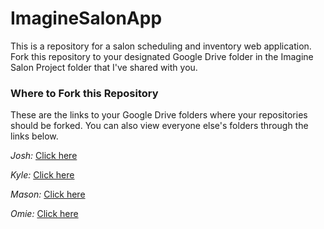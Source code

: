 # ImagineSalonApp
This is a repository for a salon scheduling and inventory web application. Fork this repository to your designated Google Drive folder in the Imagine Salon Project folder that I've shared with you. 

### Where to Fork this Repository
These are the links to your Google Drive folders where your repositories should be forked. You can also view everyone else's folders through the links below. 

*Josh:*  [Click here](https://drive.google.com/open?id=0B-j9IeoToBudNUd6TlZfaVNXblU)

*Kyle:*  [Click here](https://drive.google.com/open?id=0B-j9IeoToBudbzRteVFJaVIxT0U)

*Mason:* [Click here](https://drive.google.com/open?id=0B-j9IeoToBudOVVOa3B3aWY5SVE)

*Omie:*  [Click here](https://drive.google.com/open?id=0B-j9IeoToBudVDNqYlFNaC1vMTA)
